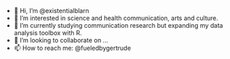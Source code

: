 - 👋 Hi, I’m @existentialblarn
- 👀 I’m interested in science and health communication, arts and culture.
- 🌱 I’m currently studying communication research but expanding my data analysis toolbox with R.
- 💞️ I’m looking to collaborate on ...
- 📫 How to reach me: @fueledbygertrude

<!---
existentialblarn/existentialblarn is a ✨ special ✨ repository because its `README.md` (this file) appears on your GitHub profile.
You can click the Preview link to take a look at your changes.
--->
